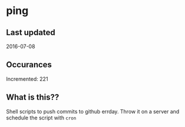 # ping

## Last updated
2016-07-08

## Occurances
Incremented: 221

## What is this?? 
Shell scripts to push commits to github errday. Throw it on a server and schedule the script with `cron`
